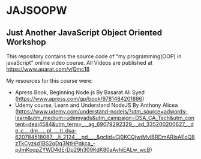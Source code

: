# JAJSOOPW

## Just Another JavaScript Object Oriented Workshop

This repository contains the source code of "my programming(OOP) in javaScript" online video course.
All Videos are published at https://www.aparat.com/v/Qmc18

My resources for this course were:
- Apress Book, Beginning Node.js By Basarat Ali Syed (https://www.apress.com/gp/book/9781484201886)
- Udemy course, Learn and Understand NodeJS By Anthony Alicea (https://www.udemy.com/understand-nodejs/?utm_source=adwords-learn&utm_medium=udemyads&utm_campaign=DSA_CA_Tech&utm_content=deal4584&utm_term=_._ag_69079292329_._ad_335200200627_._de_c_._dm__._pl__._ti_dsa-620784518087_._li_2124_._pd__._&gclid=Cj0KCQjwtMvlBRDmARIsAEoQ8zTkCyzsd1BS2qDq3NtHPqkca_-pJmKoqpZYWD4dErDp29h309KdK80aAvhiEALw_wcB)

 
